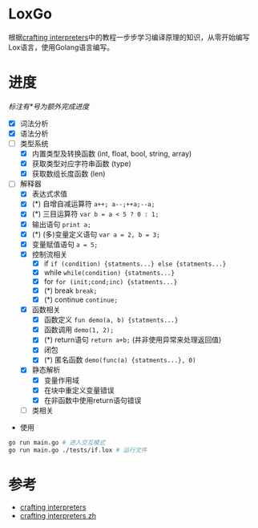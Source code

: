 # LoxGo

根据[crafting interpreters](https://craftinginterpreters.com/)中的教程一步步学习编译原理的知识，从零开始编写Lox语言，使用Golang语言编写。

# 进度
*标注有\*号为额外完成进度*
- [x] 词法分析
- [x] 语法分析
- [ ] 类型系统
  - [x] 内置类型及转换函数 (int, float, bool, string, array)
  - [x] 获取类型对应字符串函数 (type)
  - [x] 获取数组长度函数 (len)
- [ ] 解释器
  - [x] 表达式求值
  - [x] (*) 自增自减运算符 `a++; a--;++a;--a;`
  - [x] (*) 三目运算符 `var b = a < 5 ? 0 : 1;`
  - [x] 输出语句 `print a;`
  - [x] (*) (多)变量定义语句 `var a = 2, b = 3;`
  - [x] 变量赋值语句 `a = 5;`
  - [x] 控制流相关
    - [x] if `if (condition) {statments...} else {statments...}`
    - [x] while `while(condition) {statments...}`
    - [x] for `for (init;cond;inc) {statments...}`
    - [x] (*) break `break;`
    - [x] (*) continue `continue;`
  - [x] 函数相关 
    - [x] 函数定义 `fun demo(a, b) {statments...}`
    - [x] 函数调用 `demo(1, 2);`
    - [x] (*) return语句 `return a+b;` (并非使用异常来处理返回值)
    - [x] 闭包
    - [x] (*) 匿名函数 `demo(func(a) {statments...}, 0)`
  - [x] 静态解析
    - [x] 变量作用域
    - [x] 在块中重定义变量错误
    - [x] 在非函数中使用return语句错误
  - [ ] 类相关

- 使用
```bash
go run main.go # 进入交互模式
go run main.go ./tests/if.lox # 运行文件
```

# 参考
- [crafting interpreters](https://craftinginterpreters.com/contents.html)
- [crafting interpreters zh](https://github.com/GuoYaxiang/craftinginterpreters_zh)